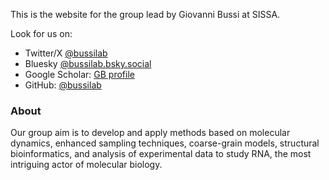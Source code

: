 
This is the website for the group lead by Giovanni Bussi at SISSA.

Look for us on:
- Twitter/X [@bussilab](https://x.com/bussilab)
- Bluesky [@bussilab.bsky.social](https://bsky.app/profile/bussilab.bsky.social)
- Google Scholar: [GB profile](https://scholar.google.com/citations?user=8qk_P2YAAAAJ)
- GitHub: [@bussilab](https://github.com/bussilab)

### About

Our group aim is to develop and apply methods based on molecular dynamics, enhanced sampling techniques,
coarse-grain models, structural bioinformatics, and analysis of experimental data to study RNA, the most intriguing actor
of molecular biology.


